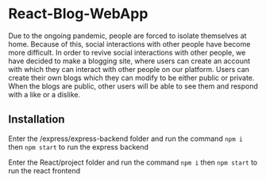 # React-Blog-WebApp
Due to the ongoing pandemic, people are forced to isolate themselves at home. Because of this, social interactions with other people have become more difficult.
In order to revive social interactions with other people, we have decided to make a blogging site, where users can create an account with which they can interact with other people on our platform. 
Users can create their own blogs which they can modify to be either public or private. When the blogs are public, other users will be able to see them and respond with a like or a dislike.

## Installation
Enter the /express/express-backend folder and run the command
`npm i`
then 
`npm start`
to run the express backend

Enter the React/project folder and run the command
`npm i`
then
`npm start`
to run the react frontend




